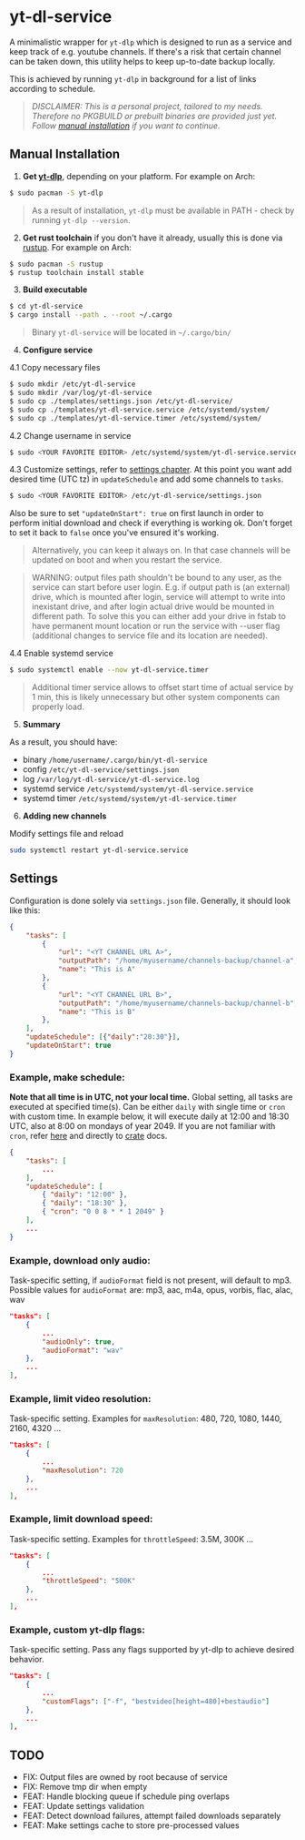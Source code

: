 # yt-dl-service
A minimalistic wrapper for `yt-dlp` which is designed to run as a service and keep track of e.g. youtube channels.
If there's a risk that certain channel can be taken down, this utility helps to keep up-to-date backup locally.

This is achieved by running `yt-dlp` in background for a list of links according to schedule.

> *DISCLAIMER: This is a personal project, tailored to my needs. Therefore
> no PKGBUILD or prebuilt binaries are provided just yet. Follow
> [manual installation](#manual-installation) if you want to continue.*

## Manual Installation
1. **Get [yt-dlp](https://github.com/yt-dlp/yt-dlp)**, depending on your platform. For example on Arch:
```sh
$ sudo pacman -S yt-dlp
```
> As a result of installation, `yt-dlp` must be available in PATH - check by running `yt-dlp --version`.

2. **Get rust toolchain** if you don't have it already, usually this is done via [rustup](https://rustup.rs/). For example on Arch:
```sh
$ sudo pacman -S rustup
$ rustup toolchain install stable
```

3. **Build executable**
```sh
$ cd yt-dl-service
$ cargo install --path . --root ~/.cargo
```
> Binary `yt-dl-service` will be located in `~/.cargo/bin/`

4. **Configure service**

4.1 Copy necessary files
```sh
$ sudo mkdir /etc/yt-dl-service
$ sudo mkdir /var/log/yt-dl-service 
$ sudo cp ./templates/settings.json /etc/yt-dl-service/
$ sudo cp ./templates/yt-dl-service.service /etc/systemd/system/
$ sudo cp ./templates/yt-dl-service.timer /etc/systemd/system/
```
4.2 Change username in service
```sh
$ sudo <YOUR FAVORITE EDITOR> /etc/systemd/system/yt-dl-service.service
```

4.3 Customize settings, refer to [settings chapter](#settings). At this point you want add desired time (UTC tz) in `updateSchedule` and add some channels to `tasks`.
```sh
$ sudo <YOUR FAVORITE EDITOR> /etc/yt-dl-service/settings.json
```
Also be sure to set `"updateOnStart": true` on first launch in order to perform initial download and check if everything is working ok. Don't forget to set it back to `false` once you've ensured it's working.

> Alternatively, you can keep it always on. In that case channels will be updated on boot and when you restart the service.

> WARNING: output files path shouldn't be bound to any user, as the service can 
> start before user login. E.g. if output path is (an external) drive, which is
> mounted after login, service will attempt to write into inexistant drive, and
> after login actual drive would be mounted in different path. To solve this you
> can either add your drive in fstab to have permanent mount location or run the 
> service with --user flag (additional changes to service file and its location are
> needed).

4.4 Enable systemd service
```sh
$ sudo systemctl enable --now yt-dl-service.timer
``` 
> Additional timer service allows to offset start time of actual service by 1 min,
> this is likely unnecessary but other system components can properly load.  

5. **Summary**

As a result, you should have:
* binary `/home/username/.cargo/bin/yt-dl-service`
* config `/etc/yt-dl-service/settings.json`
* log `/var/log/yt-dl-service/yt-dl-service.log`
* systemd service `/etc/systemd/system/yt-dl-service.service`
* systemd timer `/etc/systemd/system/yt-dl-service.timer`

6. **Adding new channels**

Modify settings file and reload
```sh
sudo systemctl restart yt-dl-service.service
```

## Settings
Configuration is done solely via `settings.json` file.
Generally, it should look like this:
```json
{
    "tasks": [
        {
            "url": "<YT CHANNEL URL A>",
            "outputPath": "/home/myusername/channels-backup/channel-a",
            "name": "This is A"
        },
        {
            "url": "<YT CHANNEL URL B>",
            "outputPath": "/home/myusername/channels-backup/channel-b",
            "name": "This is B"
        },
    ],
    "updateSchedule": [{"daily":"20:30"}],
    "updateOnStart": true
}
```

### Example, make schedule:
**Note that all time is in UTC, not your local time.**
Global setting, all tasks are executed at specified time(s).
Can be either `daily` with single time or `cron` with custom time.
In example below, it will execute daily at 12:00 and 18:30 UTC, also at 8:00 on mondays of year 2049.
If you are not familiar with `cron`, refer [here](https://en.wikipedia.org/wiki/Cron) and directly to [crate](https://crates.io/crates/tokio-cron-scheduler) docs.
```json
{
    "tasks": [
        ...
    ],
    "updateSchedule": [
        { "daily": "12:00" },
        { "daily": "18:30" },
        { "cron": "0 0 8 * * 1 2049" }
    ],
    ...
}
```

### Example, download only audio:
Task-specific setting, if `audioFormat` field is not present, will default to mp3.
Possible values for `audioFormat` are: mp3, aac, m4a, opus, vorbis, flac, alac, wav
```json
"tasks": [
    {
        ...
        "audioOnly": true,
        "audioFormat": "wav"
    },
    ...
],
```

### Example, limit video resolution:
Task-specific setting.
Examples for `maxResolution`: 480, 720, 1080, 1440, 2160, 4320 ...
```json
"tasks": [
    {
        ...
        "maxResolution": 720
    },
    ...
],
```


### Example, limit download speed:
Task-specific setting.
Examples for `throttleSpeed`: 3.5M, 300K ...
```json
"tasks": [
    {
        ...
        "throttleSpeed": "500K"
    },
    ...
],
```

### Example, custom yt-dlp flags:
Task-specific setting.
Pass any flags supported by yt-dlp to achieve desired behavior.
```json
"tasks": [
    {
        ...
        "customFlags": ["-f", "bestvideo[height=480]+bestaudio"]
    },
    ...
],
```


## TODO
- FIX: Output files are owned by root because of service
- FIX: Remove tmp dir when empty
- FEAT: Handle blocking queue if schedule ping overlaps
- FEAT: Update settings validation
- FEAT: Detect download failures, attempt failed downloads separately
- FEAT: Make settings cache to store pre-processed values
